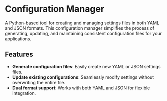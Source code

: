 # Configuration Manager

A Python-based tool for creating and managing settings files in both YAML and JSON formats. This configuration manager simplifies the process of generating, updating, and maintaining consistent configuration files for your applications.

## Features
- **Generate configuration files**: Easily create new YAML or JSON settings files.
- **Update existing configurations**: Seamlessly modify settings without overwriting the entire file.
- **Dual format support**: Works with both YAML and JSON for flexible integration.